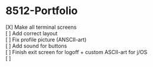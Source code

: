 # 8512-Portfolio

[X] Make all terminal screens <br/>
[ ] Add correct layout <br/>
[ ] Fix profile picture (ANSCII-art) <br/>
[ ] Add sound for buttons <br/>
[ ] Finish exit screen for logoff + custom ASCII-art for j/OS <br/>
[ ]
